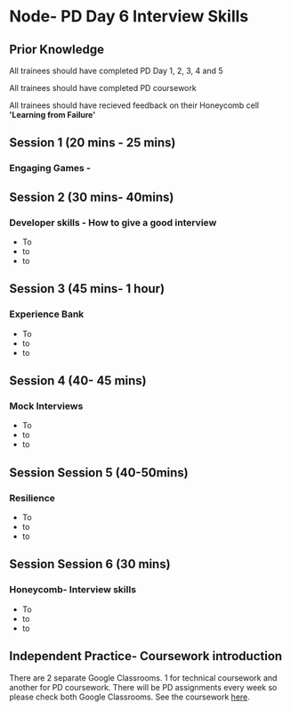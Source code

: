 # Node- PD Day 6 Interview Skills

## Prior Knowledge  

All trainees should have completed PD Day 1, 2, 3, 4 and 5

All trainees should have completed PD coursework 

All trainees should have recieved feedback on their Honeycomb cell **'Learning from Failure'** 

## Session 1 \(20 mins - 25 mins\)

### Engaging Games - 



## Session 2 \(30 mins- 40mins\)

### Developer skills - How to give a good interview

* To
* to
* to



## Session 3 \(45 mins- 1 hour\)

### Experience Bank

* To
* to
* to



## Session 4 \(40- 45 mins\)

### Mock Interviews

* To
* to
* to



## Session Session 5 \(40-50mins\) 

### Resilience

* To
* to
* to



## Session Session 6 \(30 mins\) 

### Honeycomb- Interview skills

* To
* to
* to



## Independent Practice- Coursework introduction ‌ <a id="independent-practice-coursework-introduction"></a>

There are 2 separate Google Classrooms. 1 for technical coursework and another for PD coursework. There will be PD assignments every week so please check both Google Classrooms. See the coursework [here](https://personaldevelopment.codeyourfuture.io/sessions/js2-pd-day-4/coursework).



